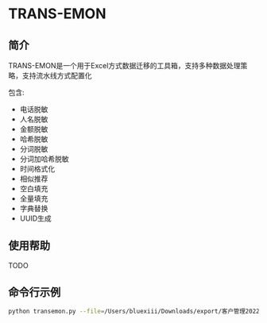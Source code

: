 # TRANS-EMON

## 简介

TRANS-EMON是一个用于Excel方式数据迁移的工具箱，支持多种数据处理策略，支持流水线方式配置化

包含:

- 电话脱敏
- 人名脱敏
- 金额脱敏
- 哈希脱敏
- 分词脱敏
- 分词加哈希脱敏
- 时间格式化
- 相似推荐
- 空白填充
- 全量填充
- 字典替换
- UUID生成

## 使用帮助

TODO

## 命令行示例

```sh
python transemon.py --file=/Users/bluexiii/Downloads/export/客户管理20220110103625.xls --config=config/cust.json
```